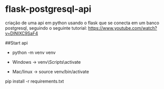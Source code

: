# flask-postgresql-api
criação de uma api em python usando o flask que se conecta em um banco postgresql, seguindo o seguinte tutorial: https://www.youtube.com/watch?v=DlNIXC9SaF4

##Start api
- python -m venv venv

- Windows  -> venv\Scripts\activate

- Mac/linux -> source venv/bin/activate

pip install -r requirements.txt
